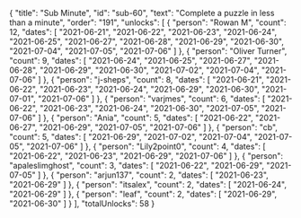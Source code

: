 {
  "title": "Sub Minute",
  "id": "sub-60",
  "text": "Complete a puzzle in less than a minute",
  "order": "191",
  "unlocks": [
    {
      "person": "Rowan M",
      "count": 12,
      "dates": [
        "2021-06-21",
        "2021-06-22",
        "2021-06-23",
        "2021-06-24",
        "2021-06-25",
        "2021-06-27",
        "2021-06-28",
        "2021-06-29",
        "2021-06-30",
        "2021-07-04",
        "2021-07-05",
        "2021-07-06"
      ]
    },
    {
      "person": "Oliver Turner",
      "count": 9,
      "dates": [
        "2021-06-24",
        "2021-06-25",
        "2021-06-27",
        "2021-06-28",
        "2021-06-29",
        "2021-06-30",
        "2021-07-02",
        "2021-07-04",
        "2021-07-06"
      ]
    },
    {
      "person": "j-sheps",
      "count": 8,
      "dates": [
        "2021-06-21",
        "2021-06-22",
        "2021-06-23",
        "2021-06-24",
        "2021-06-29",
        "2021-06-30",
        "2021-07-01",
        "2021-07-06"
      ]
    },
    {
      "person": "varjmes",
      "count": 6,
      "dates": [
        "2021-06-22",
        "2021-06-23",
        "2021-06-24",
        "2021-06-30",
        "2021-07-05",
        "2021-07-06"
      ]
    },
    {
      "person": "Ania",
      "count": 5,
      "dates": [
        "2021-06-22",
        "2021-06-27",
        "2021-06-29",
        "2021-07-05",
        "2021-07-06"
      ]
    },
    {
      "person": "cb",
      "count": 5,
      "dates": [
        "2021-06-29",
        "2021-07-02",
        "2021-07-04",
        "2021-07-05",
        "2021-07-06"
      ]
    },
    {
      "person": "Lily2point0",
      "count": 4,
      "dates": [
        "2021-06-22",
        "2021-06-23",
        "2021-06-29",
        "2021-07-06"
      ]
    },
    {
      "person": "apaleslimghost",
      "count": 3,
      "dates": [
        "2021-06-22",
        "2021-06-29",
        "2021-07-05"
      ]
    },
    {
      "person": "arjun137",
      "count": 2,
      "dates": [
        "2021-06-23",
        "2021-06-29"
      ]
    },
    {
      "person": "itsalex",
      "count": 2,
      "dates": [
        "2021-06-24",
        "2021-06-29"
      ]
    },
    {
      "person": "leaf",
      "count": 2,
      "dates": [
        "2021-06-29",
        "2021-06-30"
      ]
    }
  ],
  "totalUnlocks": 58
}